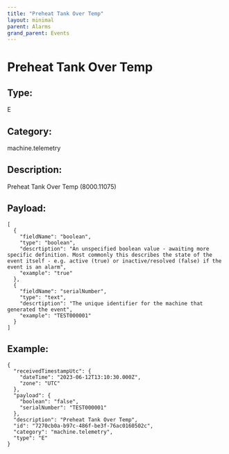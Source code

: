 ```yaml
---
title: "Preheat Tank Over Temp"
layout: minimal
parent: Alarms
grand_parent: Events
---
```


# Preheat Tank Over Temp

## Type:

E

## Category:

machine.telemetry

## Description: 

Preheat Tank Over Temp (8000.11075)

## Payload:

```
[
  {
    "fieldName": "boolean",
    "type": "boolean",
    "descrtiption": "An unspecified boolean value - awaiting more specific definition. Most commonly this describes the state of the event itself - e.g. active (true) or inactive/resolved (false) if the event is an alarm",
    "example": "true"
  },
  {
    "fieldName": "serialNumber",
    "type": "text",
    "descrtiption": "The unique identifier for the machine that generated the event",
    "example": "TEST000001"
  }
]
```

## Example:

```
{
  "receivedTimestampUtc": {
    "dateTime": "2023-06-12T13:10:30.000Z",
    "zone": "UTC"
  },
  "payload": {
    "boolean": "false",
    "serialNumber": "TEST000001"
  },
  "description": "Preheat Tank Over Temp",
  "id": "7270cb0a-b97c-486f-be3f-76ac0160502c",
  "category": "machine.telemetry",
  "type": "E"
}
```
